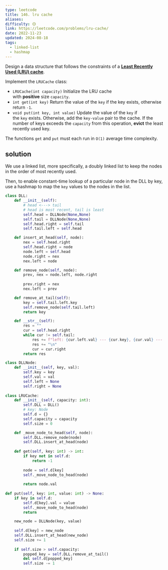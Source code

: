 ```yaml
---
type: leetcode
title: 146. lru cache
aliases: 
difficulty: 🟡
link: https://leetcode.com/problems/lru-cache/
date: 2022-11-23
updated: 2024-08-18
tags:
  - linked-list
  - hashmap
---
```


Design a data structure that follows the constraints of a **[Least Recently Used (LRU) cache](https://en.wikipedia.org/wiki/Cache_replacement_policies#LRU)**.

Implement the `LRUCache` class:

- `LRUCache(int capacity)` Initialize the LRU cache with **positive** size `capacity`.
- `int get(int key)` Return the value of the `key` if the key exists, otherwise return `-1`.
- `void put(int key, int value)` Update the value of the `key` if the `key` exists. Otherwise, add the `key-value` pair to the cache. If the number of keys exceeds the `capacity` from this operation, **evict** the least recently used key.

The functions `get` and `put` must each run in `O(1)` average time complexity.

## solution

We use a linked list, more specifically, a doubly linked list to keep the nodes in the order of most recently used.

Then, to enable constant-time lookup of a particular node in the DLL by key, use a hashmap to map the `key` values to the nodes in the list.

```python
class DLL:
	def __init__(self):
		# head <---> tail
		# head is most recent, tail is least
		self.head = DLLNode(None,None)
		self.tail = DLLNode(None,None)
		self.head.right = self.tail
		self.tail.left = self.head

	def insert_at_head(self, node):
		nex = self.head.right
		self.head.right = node
		node.left = self.head
		node.right = nex
		nex.left = node

	def remove_node(self, node):
		prev, nex = node.left, node.right
  
		prev.right = nex
		nex.left = prev

	def remove_at_tail(self):
		key = self.tail.left.key
		self.remove_node(self.tail.left)
		return key

	def __str__(self):
		res = ""
		cur = self.head.right
		while cur != self.tail:
			res += f"left: {cur.left.val} --- {cur.key}, {cur.val} --- right: {cur.right.val}"
			res += "\n"
			cur = cur.right
		return res

class DLLNode:
	def __init__(self, key, val):
		self.key = key
		self.val = val
		self.left = None
		self.right = None
  
class LRUCache:
	def __init__(self, capacity: int):
		self.DLL = DLL()
		# key: Node
		self.d = {}
		self.capacity = capacity
		self.size = 0

	def _move_node_to_head(self, node):
		self.DLL.remove_node(node)
		self.DLL.insert_at_head(node)
  
	def get(self, key: int) -> int:
		if key not in self.d:
			return -1
  
		node = self.d[key]
		self._move_node_to_head(node)
		  
		return node.val
  
def put(self, key: int, value: int) -> None:
	if key in self.d:
		self.d[key].val = value
		self._move_node_to_head(node)
		return

	new_node = DLLNode(key, value)
  
	self.d[key] = new_node
	self.DLL.insert_at_head(new_node)
	self.size += 1
  
	if self.size > self.capacity:
		popped_key = self.DLL.remove_at_tail()
		del self.d[popped_key]
		self.size -= 1
```
